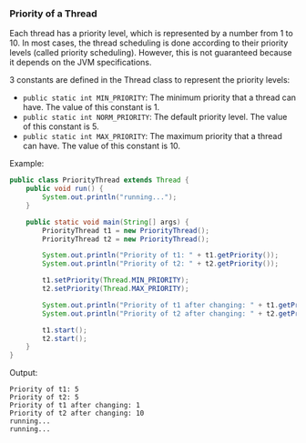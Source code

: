 ### Priority of a Thread

Each thread has a priority level, which is represented by a number from 1 to 10. In most cases, the thread scheduling is done according to their priority levels (called priority scheduling). However, this is not guaranteed because it depends on the JVM specifications.

3 constants are defined in the Thread class to represent the priority levels:
- `public static int MIN_PRIORITY`: The minimum priority that a thread can have. The value of this constant is 1.
- `public static int NORM_PRIORITY`: The default priority level. The value of this constant is 5.
- `public static int MAX_PRIORITY`: The maximum priority that a thread can have. The value of this constant is 10.

Example:
```java
public class PriorityThread extends Thread {
    public void run() {
        System.out.println("running...");
    }

    public static void main(String[] args) {
        PriorityThread t1 = new PriorityThread();
        PriorityThread t2 = new PriorityThread();

        System.out.println("Priority of t1: " + t1.getPriority());
        System.out.println("Priority of t2: " + t2.getPriority());

        t1.setPriority(Thread.MIN_PRIORITY);
        t2.setPriority(Thread.MAX_PRIORITY);

        System.out.println("Priority of t1 after changing: " + t1.getPriority());
        System.out.println("Priority of t2 after changing: " + t2.getPriority());

        t1.start();
        t2.start();
    }
}
```
Output:
```
Priority of t1: 5
Priority of t2: 5
Priority of t1 after changing: 1
Priority of t2 after changing: 10
running...
running...
```
